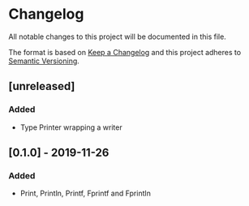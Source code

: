 # Changelog
All notable changes to this project will be documented in this file.

The format is based on [Keep a Changelog](http://keepachangelog.com/en/1.0.0/)
and this project adheres to [Semantic Versioning](http://semver.org/spec/v2.0.0.html).

## [unreleased]
### Added

- Type Printer wrapping a writer

## [0.1.0] - 2019-11-26
### Added

- Print, Println, Printf, Fprintf and Fprintln
